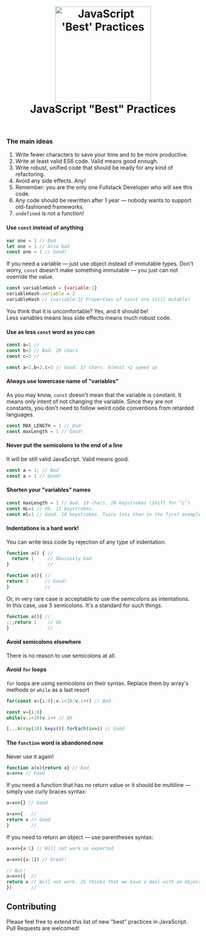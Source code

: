 <h1 align="center">
  <img src="https://cloud.githubusercontent.com/assets/584632/19035533/2f877488-8994-11e6-873c-863e18a4398a.png" alt="JavaScript 'Best' Practices" width="250">
  <br>
  JavaScript "Best" Practices
  <br>
  <br>
</h1>

### The main ideas
1. Write fewer characters to save your time and to be more productive.
2. Write at least valid ES6 code. Valid means good enough.
3. Write robust, unified code that should be ready for any kind of refactoring.
4. Avoid any side effects. Any!
5. Remember: you are the only one Fullstack Developer who will see this code.
6. Any code should be rewritten after 1 year — nobody wants to support old-fashioned frameworks.
7. `undefined` is not a function!

#### Use `const` instead of anything
```js
var one = 1 // Bad
let one = 1 // Also bad
const one = 1 // Good!
```
If you need a variable — just use object instead of immutable types. Don't worry, `const` doesn't make something immutable — you just can not override the value.
```js
const variableHash = {variable:1}
variableHash.variable = 2
variableHash // {variable:2} Properties of const are still mutable!
```
You think that it is uncomfortable? Yes, and it should be!  
Less variables means less side effects means much robust code.

#### Use as less `const` word as you can
```js
const a=1 //
const b=2 // Bad. 29 chars
const c=3 //

const a=1,b=2,c=3 // Good. 17 chars. Almost ×2 speed up
```

#### Always use lowercase name of "variables"
As you may know, `const` doesn't mean that the variable is constant. It means only intent of not changing the variable. Since they are not constants, you don't need to follow weird code conventions from retarded languages.
```js
const MAX_LENGTH = 1 // Bad
const maxLength = 1 // Good!
```

#### Never put the semicolons to the end of a line
It will be still valid JavaScript. Valid means good.
```js
const a = 1; // Bad
const a = 1 // Good!
```

#### Shorten your "variables" names
```js
const maxLength = 1 // Bad. 19 chars. 20 keystrokes (Shift for "L")
const mL=1 // Ok. 11 keystrokes.
const ml=1 // Good. 10 keystrokes. Twice less than in the first example.
```

#### Indentations is a hard work!
You can write less code by rejection of any type of indentation.
```js
function a() { //
  return 1     // Obviously bad
}              //

function a(){ //
return 1      // Good!
}             //
```
Or, in very rare case is acceptable to use the semicolons as intentations.  
In this case, use 3 semicolons. It's a standard for such things.
```js
function a(){ //
;;;return 1    // Ok
}              //
```

#### Avoid semicolons elsewhere
There is no reason to use semicolons at all.

#### Avoid `for` loops
`for` loops are using semicolons on their syntax. Replace them by array's methods or `while` as a last resort
```js
for(const v={i:0};v.i<10;v.i++) // Bad

const v={i:0}
while(v.i<10)v.i++ // Ok

[...Array(10).keys()].forEach(i=>i) // Good
```

#### The `function` word is abandoned now
Never use it again!
```js
function a(x){return x} // Bad
a=x=>x // Good
```
If you need a function that has no return value or it should be multiline — simply use curly braces syntax:
```js
a=x=>{} // Good

a=x=>{   //
return x // Good
}        //
```
If you need to return an object — use parentheses syntax:
```js
a=x=>{a:1} // Will not work as expected

a=x=>({a:1}) // Great!

// But!
a=x=>({  //
return x // Will not work. JS thinks that we have a deal with an object
})       //
```


## Contributing
Please feel free to extend this list of new "best" practices in JavaScript.  
Pull Requests are welcomed!
